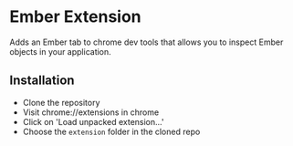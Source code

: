 Ember Extension
===============

Adds an Ember tab to chrome dev tools that allows you to inspect
Ember objects in your application.

Installation
------------

- Clone the repository
- Visit chrome://extensions in chrome
- Click on 'Load unpacked extension...'
- Choose the `extension` folder in the cloned repo
